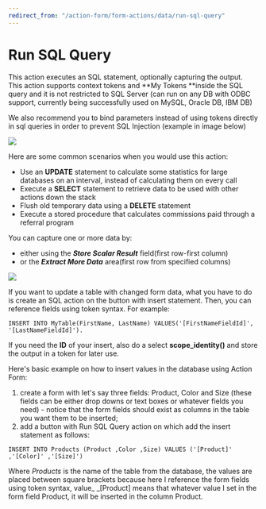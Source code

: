 ```yaml
---
redirect_from: "/action-form/form-actions/data/run-sql-query"
---
```

# Run SQL Query

This action executes an SQL statement, optionally capturing the output. This action supports context tokens and **My Tokens **inside the SQL query and it is not restricted to SQL Server \(can run on any DB with ODBC support, currently being successfully used on MySQL, Oracle DB, IBM DB\)

We also recommend you to bind parameters instead of using tokens directly in sql queries in order to prevent SQL Injection \(example in image below\)

![](//static.dnnsharp.com/documentation/runsql1.png)

Here are some common scenarios when you would use this action:

* Use an **UPDATE** statement to calculate some statistics for large databases on an interval, instead of calculating them on every call
* Execute a **SELECT** statement to retrieve data to be used with other actions down the stack
* Flush old temporary data using a **DELETE** statement
* Execute a stored procedure that calculates commissions paid through a referral program

You can capture one or more data by:

* either using the _**Store Scalar Result**_ field\(first row-first column\) 
* or the _**Extract More Data**_ area\(first row from specified columns\)

![](https://static.dnnsharp.com/documentation/runsql2.png)

If you want to update a table with changed form data, what you have to do is create an SQL action on the button with insert statement. Then, you can reference fields using token syntax. For example:

`INSERT INTO MyTable(FirstName, LastName) VALUES('[FirstNameFieldId]', '[LastNameFieldId]').`

If you need the **ID** of your insert, also do a select **scope\_identity\(\)** and store the output in a token for later use.

Here's basic example on how to insert values in the database using Action Form:

1. create a form with let's say three fields: Product, Color and Size \(these fields can be either drop downs or text boxes or whatever fields you need\) - notice that the form fields should exist as columns in the table you want them to be inserted;
2. add a button with Run SQL Query action on which add the insert statement as follows:

`INSERT INTO Products (Product ,Color ,Size) VALUES ('[Product]' ,'[Color]' ,'[Size]')`

Where _Products_ is the name of the table from the database, the values are placed between square brackets because here I reference the form fields using token syntax, value_ _\[Product\] means that whatever value I set in the form field Product, it will be inserted in the column Product.

